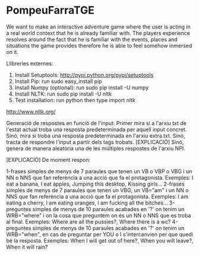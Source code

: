 # PompeuFarraTGE
We want to make an interactive adventure game where the user is acting in a real world context that he is already familiar with. 
The players experience resolves around the fact that he is familiar with the events, places and situations the game provides therefore he is able to feel somehow inmersed on it.


Llibreries externes:
1. Install Setuptools: http://pypi.python.org/pypi/setuptools
2. Install Pip: run sudo easy_install pip
3. Install Numpy (optional): run sudo pip install -U numpy
4. Install NLTK: run sudo pip install -U nltk
5. Test installation: run python then type import nltk

http://www.nltk.org/

Generació de respostes en funció de l'input:
Primer mira si a l'arxiu txt de l'estat actual troba una resposta predeterminada per aquell input concret.
Sinó, mira si troba una resposta predeterminada en l'arxiu extra.txt.
Sinó, tracta de respondre l'input a partir dels tags trobats. [EXPLICACIÓ]
Sinó, genera de manera aleatòria una de les múltiples respostes de l'arxiu NPI.

[EXPLICACIÓ] 
De moment respon: 

1-frases simples de menys de 7 paraules que tenen un VB o VBP o VBG i un NN o NNS que fan referència a una acció que fa el protagonista. Exemples: I eat a banana, I eat apples, Jumping this desktop, Kissing girls...
2-frases simples de menys de 7 paraules que tenen un VBG, un VB="am" i un NN o NNS que fan referència a una acció que fa el protagonista. Exemples: I am eating a cherry, I am eating oranges, I am fucking all the bitches...
3-preguntes simples de menys de 10 paraules acabades en '?' on tenim un WRB="where" i on la cosa que preguntem on és un NN o NNS que es troba al final. Exemples: Where are all the pussies?, Where there is a wc?
4-preguntes simples de menys de 10 paraules acabades en '?' on tenim un WRB="when", en cas de preguntar per YOU o I s'intercanvien per que quedi bé la resposta. Exemples: When I will get out of here?, When you will leave?, When it will rain? 
